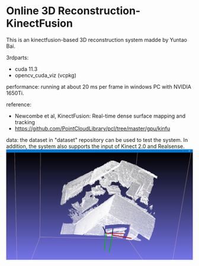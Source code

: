 # Online 3D Reconstruction-KinectFusion

This is an kinectfusion-based 3D reconstruction system madde by Yuntao Bai.

3rdparts:
* cuda 11.3
* opencv_cuda_viz (vcpkg)

performance:
running at about 20 ms per frame in windows PC with NVIDIA 1650Ti.

reference:
* Newcombe et al, KinectFusion: Real-time dense surface mapping and tracking
* https://github.com/PointCloudLibrary/pcl/tree/master/gpu/kinfu

data: the dataset in "dataset" repository can be used to test the system. In addition, the system also supports the input of Kinect 2.0 and Realsense.
![image3](https://github.com/baiyuntao00/KinectFusion/raw/main/doc/3D.png)
